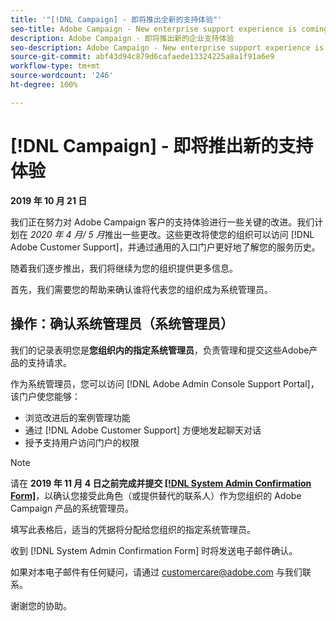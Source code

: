 ```yaml
---
title: '"[!DNL Campaign] - 即将推出全新的支持体验"'
seo-title: Adobe Campaign - New enterprise support experience is coming
description: Adobe Campaign - 即将推出新的企业支持体验
seo-description: Adobe Campaign - New enterprise support experience is coming
source-git-commit: abf43d94c879d6cafaede13324225a8a1f91a6e9
workflow-type: tm+mt
source-wordcount: '246'
ht-degree: 100%

---
```



# [!DNL Campaign] - 即将推出新的支持体验

**2019 年 10 月 21 日**

我们正在努力对 Adobe Campaign 客户的支持体验进行一些关键的改进。我们计划在 *2020 年 4 月/ 5 月*&#x200B;推出一些更改。这些更改将使您的组织可以访问 [!DNL Adobe Customer Support]，并通过通用的入口门户更好地了解您的服务历史。

随着我们逐步推出，我们将继续为您的组织提供更多信息。

首先，我们需要您的帮助来确认谁将代表您的组织成为系统管理员。

## 操作：确认系统管理员（系统管理员）

我们的记录表明您是&#x200B;**您组织内的指定系统管理员**，负责管理和提交这些Adobe产品的支持请求。

作为系统管理员，您可以访问 [!DNL Adobe Admin Console Support Portal]，该门户使您能够：

* 浏览改进后的案例管理功能
* 通过 [!DNL Adobe Customer Support] 方便地发起聊天对话
* 授予支持用户访问门户的权限

>[!NOTE]
>
>请在 **2019 年 11 月 4 日之前完成并提交 [[!DNL System Admin Confirmation Form]](https://adobe.allegiancetech.com/cgi-bin/qwebcorporate.dll?idx=SSSVH6)**，以确认您接受此角色（或提供替代的联系人）作为您组织的 Adobe Campaign 产品的系统管理员。
>
>填写此表格后，适当的凭据将分配给您组织的指定系统管理员。

收到 [!DNL System Admin Confirmation Form] 时将发送电子邮件确认。

如果对本电子邮件有任何疑问，请通过 customercare@adobe.com 与我们联系。

谢谢您的协助。
